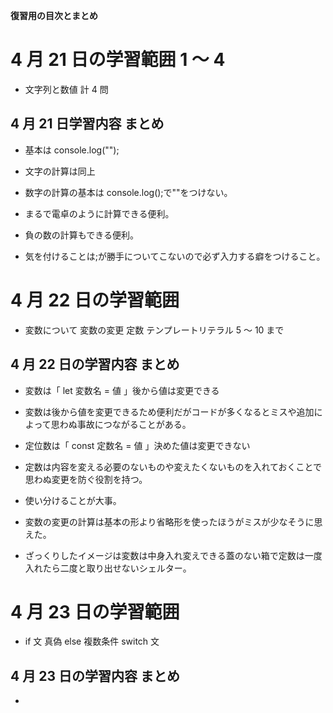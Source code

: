 **復習用の目次とまとめ**

# 4 月 21 日の学習範囲 1 ～ 4

- 文字列と数値 計 4 問

## 4 月 21 日学習内容 まとめ

- 基本は console.log("");

- 文字の計算は同上

- 数字の計算の基本は console.log();で""をつけない。

- まるで電卓のように計算できる便利。

- 負の数の計算もできる便利。

- 気を付けることは;が勝手についてこないので必ず入力する癖をつけること。

# 4 月 22 日の学習範囲

- 変数について 変数の変更 定数 テンプレートリテラル 5 ～ 10 まで

## 4 月 22 日の学習内容 まとめ

- 変数は「 let 変数名 = 値 」後から値は変更できる

- 変数は後から値を変更できるため便利だがコードが多くなるとミスや追加によって思わぬ事故につながることがある。

- 定位数は「 const 定数名 = 値 」決めた値は変更できない

- 定数は内容を変える必要のないものや変えたくないものを入れておくことで思わぬ変更を防ぐ役割を持つ。

- 使い分けることが大事。

- 変数の変更の計算は基本の形より省略形を使ったほうがミスが少なそうに思えた。

- ざっくりしたイメージは変数は中身入れ変えできる蓋のない箱で定数は一度入れたら二度と取り出せないシェルター。

# 4 月 23 日の学習範囲

- if 文 真偽 else 複数条件 switch 文


## 4 月 23 日の学習内容 まとめ

-


